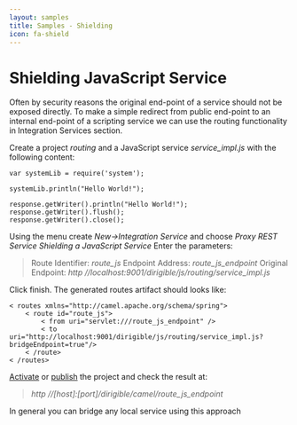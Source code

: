 ```yaml
---
layout: samples
title: Samples - Shielding
icon: fa-shield
---
```


Shielding JavaScript Service
===

Often by security reasons the original end-point of a service should not be exposed directly.
To make a simple redirect from public end-point to an internal end-point of a scripting service we can use the routing functionality in Integration Services section.

Create a project *routing* and a JavaScript service *service_impl.js* with the following content:

<pre><code>var systemLib = require('system');

systemLib.println("Hello World!");

response.getWriter().println("Hello World!");
response.getWriter().flush();
response.getWriter().close();
</code></pre>

Using the menu create *New->Integration Service* and choose *Proxy REST Service Shielding a JavaScript Service*
Enter the parameters:

> Route Identifier: *route_js*
> Endpoint Address: *route_js_endpoint*
> Original Endpoint: *http //localhost:9001/dirigible/js/routing/service_impl.js*


Click finish. The generated routes artifact should looks like:

<pre><code>< routes xmlns="http://camel.apache.org/schema/spring">
    < route id="route_js">
        < from uri="servlet:///route_js_endpoint" />
        < to uri="http://localhost:9001/dirigible/js/routing/service_impl.js?bridgeEndpoint=true"/>
    < /route>
< /routes>
</code></pre>

[Activate](../help/activation.html) or [publish](../help/publishing.html) the project and check the result at:

> *http //[host]:[port]/dirigible/camel/route_js_endpoint*

In general you can bridge any local service using this approach

